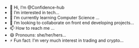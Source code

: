 - 👋 Hi, I’m @Confidence-hub
- 👀 I’m interested in tech...
- 🌱 I’m currently learning Computer Science ...
- 💞️ I’m looking to collaborate on front end developing projects...
- 📫 How to reach me ...
- 😄 Pronouns: she/her/hers...
- ⚡ Fun fact: I'm very much interest in trading and crypto...

<!---
Confidence-hub/Confidence-hub is a ✨ special ✨ repository because its `README.md` (this file) appears on your GitHub profile.
You can click the Preview link to take a look at your changes.
--->
